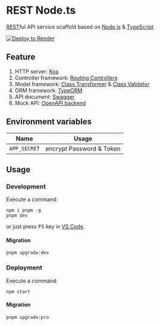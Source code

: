 # REST Node.ts

[REST][1]ful API service scaffold based on [Node.js][2] & [TypeScript][3]

[![Deploy to Render](https://render.com/images/deploy-to-render-button.svg)][4]

## Feature

1. HTTP server: [Koa][5]
2. Controller framework: [Routing Controllers][6]
3. Model framework: [Class Transformer][7] & [Class Validator][8]
4. ORM framework: [TypeORM][9]
5. API document: [Swagger][10]
6. Mock API: [OpenAPI backend][11]

## Environment variables

|     Name     |          Usage           |
| :----------: | :----------------------: |
| `APP_SECRET` | encrypt Password & Token |

## Usage

### Development

Execute a command:

```shell
npm i pnpm -g
pnpm dev
```

or just press <kbd>F5</kbd> key in [VS Code][12].

#### Migration

```shell
pnpm upgrade:dev
```

### Deployment

Execute a command:

```shell
npm start
```

#### Migration

```shell
pnpm upgrade:pro
```

[1]: https://en.wikipedia.org/wiki/Representational_state_transfer
[2]: https://nodejs.org/
[3]: https://www.typescriptlang.org/
[4]: https://render.com/deploy
[5]: https://koajs.com/
[6]: https://github.com/typestack/routing-controllers
[7]: https://github.com/typestack/class-transformer
[8]: https://github.com/typestack/class-validator
[9]: https://typeorm.io/
[10]: https://swagger.io/
[11]: https://github.com/anttiviljami/openapi-backend
[12]: https://code.visualstudio.com/
